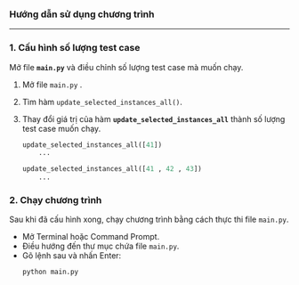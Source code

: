 ### Hướng dẫn sử dụng chương trình

-----

### 1\. Cấu hình số lượng test case

Mở file **`main.py`** và điều chỉnh số lượng test case mà muốn chạy.

1.  Mở file `main.py` .
2.  Tìm hàm `update_selected_instances_all()`.
3.  Thay đổi giá trị của hàm  **`update_selected_instances_all`** thành số lượng test case muốn chạy.
    ```python
    update_selected_instances_all([41])
        ...
    ```
    
    ```python
    update_selected_instances_all([41 , 42 , 43])
        ...
    ```
### 2\. Chạy chương trình

Sau khi đã cấu hình xong, chạy chương trình bằng cách thực thi file `main.py`.

  * Mở Terminal hoặc Command Prompt.
  * Điều hướng đến thư mục chứa file `main.py`.
  * Gõ lệnh sau và nhấn Enter:
    ```sh
    python main.py
    ```
